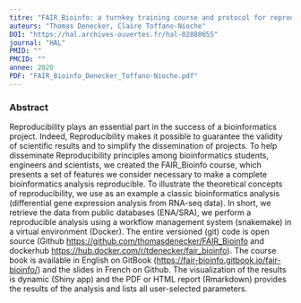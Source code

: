 ```yaml
---
titre: "FAIR_Bioinfo: a turnkey training course and protocol for reproducible computational biology"
auteurs: "Thomas Denecker, Claire Toffano-Nioche"
DOI: "https://hal.archives-ouvertes.fr/hal-02880655"
journal: "HAL"
PMID: "" 
PMCID: "" 
annee: 2020
PDF: "FAIR_Bioinfo_Denecker_Toffano-Nioche.pdf"
---
```


### Abstract

Reproducibility plays an essential part in the success of a bioinformatics project. Indeed, Reproducibility makes it possible to guarantee the validity of scientific results and to simplify the dissemination of projects. To help disseminate Reproducibility principles among bioinformatics students, engineers and scientists, we created the FAIR_Bioinfo course, which presents a set of features we consider necessary to make a complete bioinformatics analysis reproducible. To illustrate the theoretical concepts of reproducibility, we use as an example a classic bioinformatics analysis (differential gene expression analysis from RNA-seq data). In short, we retrieve the data from public databases (ENA/SRA), we perform a reproducible analysis using a workflow management system (snakemake) in a virtual environment (Docker). The entire versioned (git) code is open source (Github https://github.com/thomasdenecker/FAIR_Bioinfo and dockerhub https://hub.docker.com/r/tdenecker/fair_bioinfo). The course book is available in English on GitBook (https://fair-bioinfo.gitbook.io/fair-bioinfo/) and the slides in French on Github. The visualization of the results is dynamic (Shiny app) and the PDF or HTML report (Rmarkdown) provides the results of the analysis and lists all user-selected parameters.
